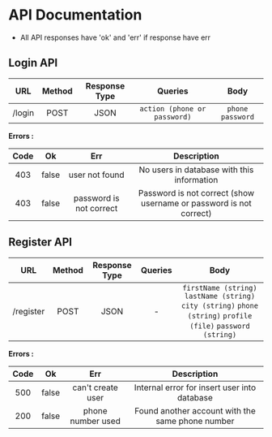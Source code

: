# API Documentation

- All API responses have 'ok' and 'err' if response have err

## Login API

|  URL   | Method | Response Type |           Queries            |        Body        |
| :----: | :----: | :-----------: | :--------------------------: | :----------------: |
| /login |  POST  |     JSON      | `action (phone or password)` | `phone` `password` |

**Errors :**

| Code |  Ok   |           Err           |                            Description                             |
| :--: | :---: | :---------------------: | :----------------------------------------------------------------: |
| 403  | false |     user not found      |             No users in database with this information             |
| 403  | false | password is not correct | Password is not correct (show username or password is not correct) |

## Register API

|    URL    | Method | Response Type | Queries |                                                      Body                                                      |
| :-------: | :----: | :-----------: | :-----: | :------------------------------------------------------------------------------------------------------------: |
| /register |  POST  |     JSON      |    -    | `firstName (string)` `lastName (string)` `city (string)` `phone (string)` `profile (file)` `password (string)` |

**Errors :**

| Code |  Ok   |        Err        |                   Description                    |
| :--: | :---: | :---------------: | :----------------------------------------------: |
| 500  | false | can't create user |   Internal error for insert user into database   |
| 200  | false | phone number used | Found another account with the same phone number |
